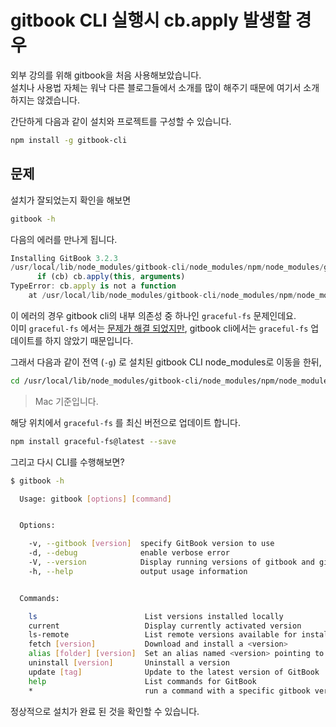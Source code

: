# gitbook CLI 실행시 cb.apply 발생할 경우

외부 강의를 위해 gitbook을 처음 사용해보았습니다.  
설치나 사용법 자체는 워낙 다른 블로그들에서 소개를 많이 해주기 때문에 여기서 소개하지는 않겠습니다.  
  
간단하게 다음과 같이 설치와 프로젝트를 구성할 수 있습니다.

```bash
npm install -g gitbook-cli
```

## 문제


설치가 잘되었는지 확인을 해보면 

```bash
gitbook -h
```

다음의 에러를 만나게 됩니다.

```typescript
Installing GitBook 3.2.3
/usr/local/lib/node_modules/gitbook-cli/node_modules/npm/node_modules/graceful-fs/polyfills.js:287
      if (cb) cb.apply(this, arguments)
TypeError: cb.apply is not a function
    at /usr/local/lib/node_modules/gitbook-cli/node_modules/npm/node_modules/graceful-fs/polyfills.js:287:18

```

이 에러의 경우 gitbook cli의 내부 의존성 중 하나인 `graceful-fs` 문제인데요.  
이미 `graceful-fs` 에서는 [문제가 해결 되었지만](https://github.com/isaacs/node-graceful-fs/commit/168bdb8f0bb3174e8499d4bc5878deead4172c39), gitbook cli에서는 `graceful-fs` 업데이트를 하지 않았기 때문입니다.  
  
그래서 다음과 같이 전역 (`-g`) 로 설치된 gitbook CLI node_modules로 이동을 한뒤,

```bash
cd /usr/local/lib/node_modules/gitbook-cli/node_modules/npm/node_modules/
```

> Mac 기준입니다.

해당 위치에서 `graceful-fs` 를 최신 버전으로 업데이트 합니다.

```bash
npm install graceful-fs@latest --save
```

그리고 다시 CLI를 수행해보면?

```bash
$ gitbook -h

  Usage: gitbook [options] [command]


  Options:

    -v, --gitbook [version]  specify GitBook version to use
    -d, --debug              enable verbose error
    -V, --version            Display running versions of gitbook and gitbook-cli
    -h, --help               output usage information


  Commands:

    ls                        List versions installed locally
    current                   Display currently activated version
    ls-remote                 List remote versions available for install
    fetch [version]           Download and install a <version>
    alias [folder] [version]  Set an alias named <version> pointing to <folder>
    uninstall [version]       Uninstall a version
    update [tag]              Update to the latest version of GitBook
    help                      List commands for GitBook
    *                         run a command with a specific gitbook version
```

정상적으로 설치가 완료 된 것을 확인할 수 있습니다.
